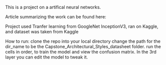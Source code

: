 This is a project on a artifical neural networks.

Article summarizing the work can be found here:

Project used Tranfer learning from GoogleNet InceptionV3, ran on Kaggle, and dataset was taken from Kaggle

How to run:
clone the repo into your local directory
change the path for the dir_name to be the Capstone_Architectural_Styles_datasheet folder.
run the cells in order, to train the model and view the confusion matrix.
In the 3rd layer you can edit the model to tweak it. 
